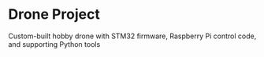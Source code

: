 # Drone Project
Custom-built hobby drone with STM32 firmware, Raspberry Pi control code, and supporting Python tools
